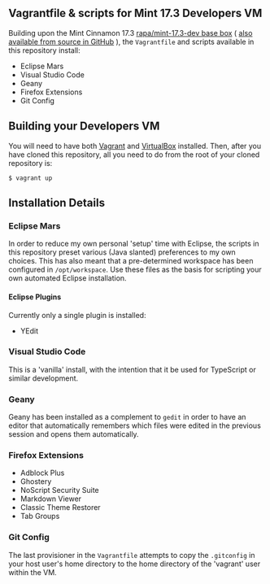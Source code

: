 ## Vagrantfile & scripts for Mint 17.3 Developers VM

Building upon the Mint Cinnamon 17.3 [rapa/mint-17.3-dev base box](https://atlas.hashicorp.com/rapa/boxes/mint-17.3-dev)
( [also available from source in GitHub](https://github.com/r-a-p-a/mint-dev-box) ), the 
`Vagrantfile` and scripts available in this repository install:

* Eclipse Mars
* Visual Studio Code
* Geany
* Firefox Extensions
* Git Config

## Building your Developers VM

You will need to have both [Vagrant](https://www.vagrantup.com/) and [VirtualBox](https://www.virtualbox.org/) installed.
Then, after you have cloned this repository, all you need to do from the root of your cloned repository is:

    $ vagrant up

## Installation Details
### Eclipse Mars

In order to reduce my own personal 'setup' time with Eclipse, the scripts in this repository
preset various (Java slanted) preferences to my own choices. This has also meant that
a pre-determined workspace has been configured in `/opt/workspace`. Use these files
as the basis for scripting your own automated Eclipse installation.
#### Eclipse Plugins
Currently only a single plugin is installed:
* YEdit

### Visual Studio Code

This is a 'vanilla' install, with the intention that it be used for TypeScript or similar development.

### Geany

Geany has been installed as a complement to `gedit` in order to have an
editor that automatically remembers which files were edited in the previous session and opens
them automatically.

### Firefox Extensions
* Adblock Plus
* Ghostery
* NoScript Security Suite
* Markdown Viewer
* Classic Theme Restorer
* Tab Groups

### Git Config

The last provisioner in the `Vagrantfile` attempts to copy the `.gitconfig` in your host
user's home directory to the home directory of the 'vagrant' user within the VM.
